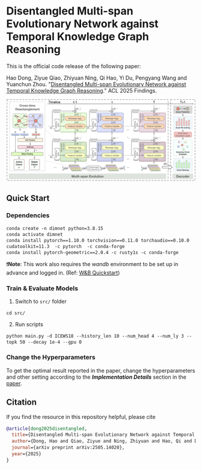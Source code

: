 # Disentangled Multi-span Evolutionary Network against Temporal Knowledge Graph Reasoning

This is the official code release of the following paper:

Hao Dong, Ziyue Qiao, Zhiyuan Ning, Qi Hao, Yi Du, Pengyang Wang and Yuanchun Zhou. "[Disentangled Multi-span Evolutionary Network against Temporal Knowledge Graph Reasoning](https://arxiv.org/abs/2505.14020)." ACL 2025 Findings.

<img src="https://github.com/hhdo/DiMNet/blob/main/img/DiMNet.png" alt="DiMNet_Architecture" width="800" class="center">

## Quick Start

### Dependencies

```
conda create -n dimnet python=3.8.15
conda activate dimnet
conda install pytorch==1.10.0 torchvision==0.11.0 torchaudio==0.10.0 cudatoolkit=11.3  -c pytorch  -c conda-forge
conda install pytorch-geometric==2.0.4 -c rusty1s -c conda-forge
```

❗️**Note**: This work also requires the *wandb* environment to be set up in advance and logged in. (Ref: [W&B Quickstart](https://docs.wandb.ai/quickstart/))

### Train & Evaluate Models

1. Switch to `src/` folder
```
cd src/
``` 

2. Run scripts

```
python main.py -d ICEWS18 --history_len 10 --num_head 4 --num_ly 3 --topk 50 --decay 1e-4 --gpu 0
```


### Change the Hyperparameters
To get the optimal result reported in the paper, change the hyperparameters and other setting according to the ***Implementation Details*** section in the [paper](https://arxiv.org/pdf/2505.14020). 

## Citation
If you find the resource in this repository helpful, please cite

```bibtex
@article{dong2025disentangled,
  title={Disentangled Multi-span Evolutionary Network against Temporal Knowledge Graph Reasoning},
  author={Dong, Hao and Qiao, Ziyue and Ning, Zhiyuan and Hao, Qi and Du, Yi and Wang, Pengyang and Zhou, Yuanchun},
  journal={arXiv preprint arXiv:2505.14020},
  year={2025}
}
```